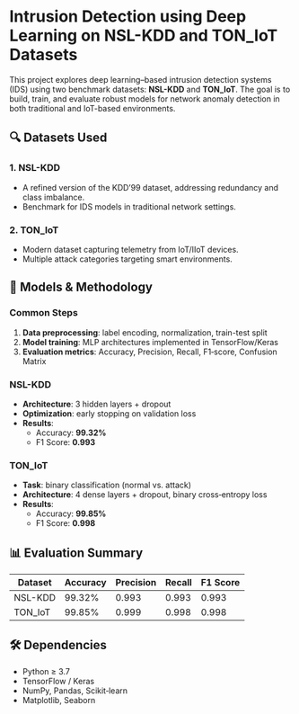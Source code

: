 # Intrusion Detection using Deep Learning on NSL-KDD and TON_IoT Datasets

This project explores deep learning–based intrusion detection systems (IDS) using two benchmark datasets: **NSL-KDD** and **TON_IoT**. The goal is to build, train, and evaluate robust models for network anomaly detection in both traditional and IoT-based environments.

## 🔍 Datasets Used

### 1. NSL-KDD
- A refined version of the KDD’99 dataset, addressing redundancy and class imbalance.
- Benchmark for IDS models in traditional network settings.

### 2. TON_IoT
- Modern dataset capturing telemetry from IoT/IIoT devices.
- Multiple attack categories targeting smart environments.

## 🧠 Models & Methodology

### Common Steps
1. **Data preprocessing**: label encoding, normalization, train-test split  
2. **Model training**: MLP architectures implemented in TensorFlow/Keras  
3. **Evaluation metrics**: Accuracy, Precision, Recall, F1‑score, Confusion Matrix  

### NSL-KDD
- **Architecture**: 3 hidden layers + dropout  
- **Optimization**: early stopping on validation loss  
- **Results**:
  - Accuracy: **99.32%**
  - F1 Score: **0.993**

### TON_IoT
- **Task**: binary classification (normal vs. attack)  
- **Architecture**: 4 dense layers + dropout, binary cross‑entropy loss  
- **Results**:
  - Accuracy: **99.85%**
  - F1 Score: **0.998**

## 📊 Evaluation Summary

| Dataset   | Accuracy | Precision | Recall | F1 Score |
|-----------|----------|-----------|--------|----------|
| NSL-KDD   | 99.32%   | 0.993     | 0.993  | 0.993    |
| TON_IoT   | 99.85%   | 0.999     | 0.998  | 0.998    |

## 🛠️ Dependencies

- Python ≥ 3.7  
- TensorFlow / Keras  
- NumPy, Pandas, Scikit‑learn  
- Matplotlib, Seaborn  


